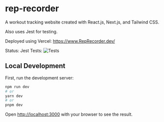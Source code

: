 # rep-recorder

A workout tracking website created with React.js, Next.js, and Tailwind CSS.

Also uses Jest for testing.

Deployed using Vercel: https://www.RepRecorder.dev/

Status:
Jest Tests: ![Tests](https://github.com/AustinMichaelColeman/rep-recorder/actions/workflows/tests.yml/badge.svg)

## Local Development

First, run the development server:

```bash
npm run dev
# or
yarn dev
# or
pnpm dev
```

Open [http://localhost:3000](http://localhost:3000) with your browser to see the result.
